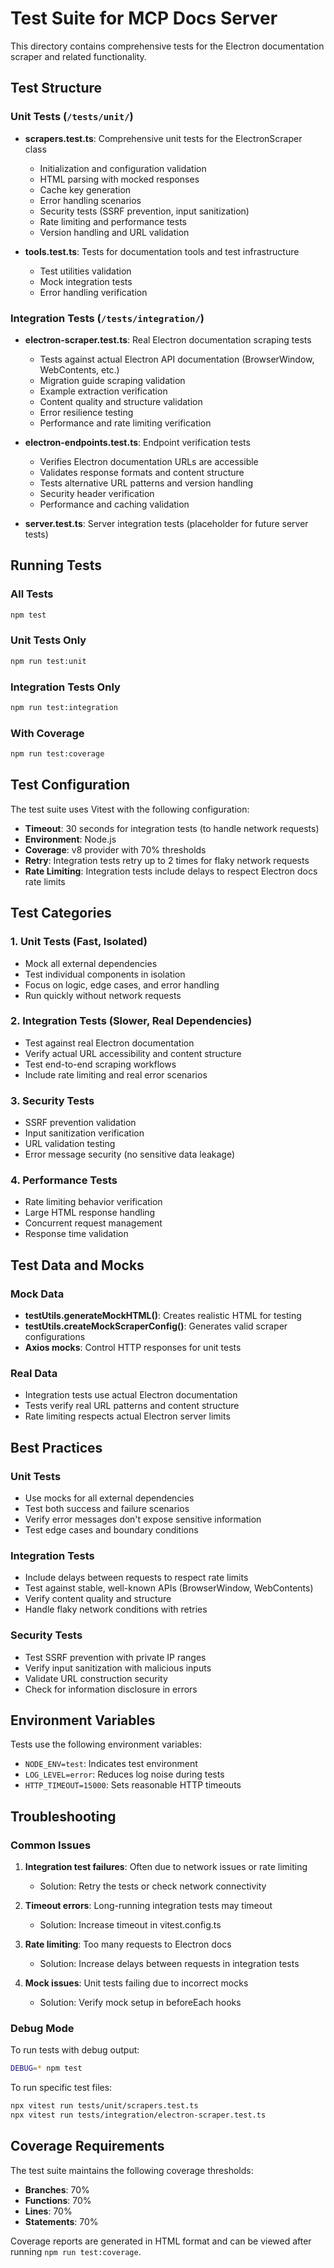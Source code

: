 # Test Suite for MCP Docs Server

This directory contains comprehensive tests for the Electron documentation scraper and related functionality.

## Test Structure

### Unit Tests (`/tests/unit/`)
- **scrapers.test.ts**: Comprehensive unit tests for the ElectronScraper class
  - Initialization and configuration validation
  - HTML parsing with mocked responses
  - Cache key generation
  - Error handling scenarios
  - Security tests (SSRF prevention, input sanitization)
  - Rate limiting and performance tests
  - Version handling and URL validation

- **tools.test.ts**: Tests for documentation tools and test infrastructure
  - Test utilities validation
  - Mock integration tests
  - Error handling verification

### Integration Tests (`/tests/integration/`)
- **electron-scraper.test.ts**: Real Electron documentation scraping tests
  - Tests against actual Electron API documentation (BrowserWindow, WebContents, etc.)
  - Migration guide scraping validation
  - Example extraction verification
  - Content quality and structure validation
  - Error resilience testing
  - Performance and rate limiting verification

- **electron-endpoints.test.ts**: Endpoint verification tests
  - Verifies Electron documentation URLs are accessible
  - Validates response formats and content structure
  - Tests alternative URL patterns and version handling
  - Security header verification
  - Performance and caching validation

- **server.test.ts**: Server integration tests (placeholder for future server tests)

## Running Tests

### All Tests
```bash
npm test
```

### Unit Tests Only
```bash
npm run test:unit
```

### Integration Tests Only
```bash
npm run test:integration
```

### With Coverage
```bash
npm run test:coverage
```

## Test Configuration

The test suite uses Vitest with the following configuration:

- **Timeout**: 30 seconds for integration tests (to handle network requests)
- **Environment**: Node.js
- **Coverage**: v8 provider with 70% thresholds
- **Retry**: Integration tests retry up to 2 times for flaky network requests
- **Rate Limiting**: Integration tests include delays to respect Electron docs rate limits

## Test Categories

### 1. Unit Tests (Fast, Isolated)
- Mock all external dependencies
- Test individual components in isolation
- Focus on logic, edge cases, and error handling
- Run quickly without network requests

### 2. Integration Tests (Slower, Real Dependencies)
- Test against real Electron documentation
- Verify actual URL accessibility and content structure
- Test end-to-end scraping workflows
- Include rate limiting and real error scenarios

### 3. Security Tests
- SSRF prevention validation
- Input sanitization verification
- URL validation testing
- Error message security (no sensitive data leakage)

### 4. Performance Tests
- Rate limiting behavior verification
- Large HTML response handling
- Concurrent request management
- Response time validation

## Test Data and Mocks

### Mock Data
- **testUtils.generateMockHTML()**: Creates realistic HTML for testing
- **testUtils.createMockScraperConfig()**: Generates valid scraper configurations
- **Axios mocks**: Control HTTP responses for unit tests

### Real Data
- Integration tests use actual Electron documentation
- Tests verify real URL patterns and content structure
- Rate limiting respects actual Electron server limits

## Best Practices

### Unit Tests
- Use mocks for all external dependencies
- Test both success and failure scenarios
- Verify error messages don't expose sensitive information
- Test edge cases and boundary conditions

### Integration Tests
- Include delays between requests to respect rate limits
- Test against stable, well-known APIs (BrowserWindow, WebContents)
- Verify content quality and structure
- Handle flaky network conditions with retries

### Security Tests
- Test SSRF prevention with private IP ranges
- Verify input sanitization with malicious inputs
- Validate URL construction security
- Check for information disclosure in errors

## Environment Variables

Tests use the following environment variables:

- `NODE_ENV=test`: Indicates test environment
- `LOG_LEVEL=error`: Reduces log noise during tests
- `HTTP_TIMEOUT=15000`: Sets reasonable HTTP timeouts

## Troubleshooting

### Common Issues

1. **Integration test failures**: Often due to network issues or rate limiting
   - Solution: Retry the tests or check network connectivity

2. **Timeout errors**: Long-running integration tests may timeout
   - Solution: Increase timeout in vitest.config.ts

3. **Rate limiting**: Too many requests to Electron docs
   - Solution: Increase delays between requests in integration tests

4. **Mock issues**: Unit tests failing due to incorrect mocks
   - Solution: Verify mock setup in beforeEach hooks

### Debug Mode

To run tests with debug output:
```bash
DEBUG=* npm test
```

To run specific test files:
```bash
npx vitest run tests/unit/scrapers.test.ts
npx vitest run tests/integration/electron-scraper.test.ts
```

## Coverage Requirements

The test suite maintains the following coverage thresholds:
- **Branches**: 70%
- **Functions**: 70% 
- **Lines**: 70%
- **Statements**: 70%

Coverage reports are generated in HTML format and can be viewed after running `npm run test:coverage`.